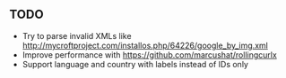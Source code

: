 TODO
----

* Try to parse invalid XMLs like http://mycroftproject.com/installos.php/64226/google_by_img.xml
* Improve performance with https://github.com/marcushat/rollingcurlx
* Support language and country with labels instead of IDs only